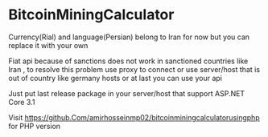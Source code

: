 # BitcoinMiningCalculator

Currency(Rial) and language(Persian) belong to Iran for now but you can replace it with your own

Fiat api because of sanctions does not work in sanctioned countries like Iran , to resolve this problem use proxy to connect or use server/host that is out of country like germany hosts or at last you can use your api

Just put last release package in your server/host that support ASP.NET Core 3.1

Visit https://github.Com/amirhosseinmp02/bitcoinminingcalculatorusingphp for PHP version 
